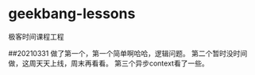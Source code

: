 # geekbang-lessons
极客时间课程工程

##20210331
  做了第一个，第一个简单啊哈哈，逻辑问题。
  第二个暂时没时间做，这周天天上线，周末再看看。
  第三个异步context看了一些。